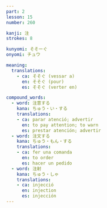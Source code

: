 ```yaml
---
part: 2
lesson: 15
number: 260

kanji: 注
strokes: 8

kunyomi: そそーぐ
onyomi: チュウ

meaning:
  translations:
    - ca: そそぐ (vessar a)
      en: そそぐ (pour)
      es: そそぐ (verter en)

compound_words:
  - word: 注意する
    kana: ちゅう・い・する
    translations:
    - ca: parar atenció; advertir
      en: to pay attention; to warn
      es: prestar atención; advertir
  - word: 注文する
    kana: ちゅう・もん・する
    translations:
    - ca: fer una comanda
      en: to order
      es: hacer un pedido
  - word: 注射
    kana: ちゅう・しゃ
    translations:
    - ca: injecció
      en: injection
      es: injección
---
```


